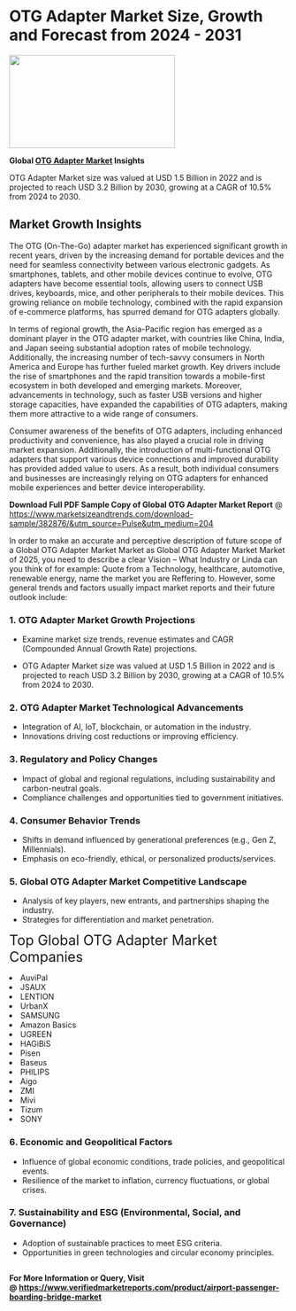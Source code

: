 <H1>OTG Adapter Market Size, Growth and Forecast from 2024 - 2031</H1><img class="aligncenter size-medium wp-image-584254" src="https://thirdeyenews.in/wp-content/uploads/2024/09/Global-Market-Research-300x168.jpeg" alt="" width="300" height="168" /><p><strong>Global&nbsp;<a href="https://www.marketsizeandtrends.com/download-sample/382876/&amp;utm_source=Pulse&amp;utm_medium=204">OTG Adapter Market</a> Insights</strong></p><p>OTG Adapter Market size was valued at USD 1.5 Billion in 2022 and is projected to reach USD 3.2 Billion by 2030, growing at a CAGR of 10.5% from 2024 to 2030.</p><p><h2>Market Growth Insights</h2> <p>The OTG (On-The-Go) adapter market has experienced significant growth in recent years, driven by the increasing demand for portable devices and the need for seamless connectivity between various electronic gadgets. As smartphones, tablets, and other mobile devices continue to evolve, OTG adapters have become essential tools, allowing users to connect USB drives, keyboards, mice, and other peripherals to their mobile devices. This growing reliance on mobile technology, combined with the rapid expansion of e-commerce platforms, has spurred demand for OTG adapters globally.</p> <p></p> <p>In terms of regional growth, the Asia-Pacific region has emerged as a dominant player in the OTG adapter market, with countries like China, India, and Japan seeing substantial adoption rates of mobile technology. Additionally, the increasing number of tech-savvy consumers in North America and Europe has further fueled market growth. Key drivers include the rise of smartphones and the rapid transition towards a mobile-first ecosystem in both developed and emerging markets. Moreover, advancements in technology, such as faster USB versions and higher storage capacities, have expanded the capabilities of OTG adapters, making them more attractive to a wide range of consumers.</p> <p>Consumer awareness of the benefits of OTG adapters, including enhanced productivity and convenience, has also played a crucial role in driving market expansion. Additionally, the introduction of multi-functional OTG adapters that support various device connections and improved durability has provided added value to users. As a result, both individual consumers and businesses are increasingly relying on OTG adapters for enhanced mobile experiences and better device interoperability.</p> <p></p><p><span class=""><strong>Download Full PDF Sample Copy of Global OTG Adapter Market Report</strong> @ <a href="https://www.marketsizeandtrends.com/download-sample/382876/&amp;utm_source=Pulse&amp;utm_medium=204" target="_blank">https://www.marketsizeandtrends.com/download-sample/382876/&amp;utm_source=Pulse&amp;utm_medium=204</a></span></p><p>In order to make an accurate and perceptive description of future scope of a Global&nbsp;OTG Adapter Market Market as Global&nbsp;OTG Adapter Market Market of 2025, you need to describe a clear Vision &ndash; What Industry or Linda can you think of for example: Quote from a Technology, healthcare, automotive, renewable energy, name the market you are Reffering to. However, some general trends and factors usually impact market reports and their future outlook include:</p><h3>1.&nbsp;<strong>OTG Adapter Market Growth Projections</strong></h3><ul><li>Examine market size trends, revenue estimates and CAGR (Compounded Annual Growth Rate) projections.</li><li><p>OTG Adapter Market size was valued at USD 1.5 Billion in 2022 and is projected to reach USD 3.2 Billion by 2030, growing at a CAGR of 10.5% from 2024 to 2030.</p></li></ul><h3>2.&nbsp;<strong>OTG Adapter Market Technological Advancements</strong></h3><ul><li>Integration of AI, IoT, blockchain, or automation in the industry.</li><li>Innovations driving cost reductions or improving efficiency.</li></ul><h3>3.&nbsp;<strong>Regulatory and Policy Changes</strong></h3><ul><li>Impact of global and regional regulations, including sustainability and carbon-neutral goals.</li><li>Compliance challenges and opportunities tied to government initiatives.</li></ul><h3>4.&nbsp;<strong>Consumer Behavior Trends</strong></h3><ul><li>Shifts in demand influenced by generational preferences (e.g., Gen Z, Millennials).</li><li>Emphasis on eco-friendly, ethical, or personalized products/services.</li></ul><h3>5.&nbsp;<strong>Global OTG Adapter Market Competitive Landscape</strong></h3><ul><li>Analysis of key players, new entrants, and partnerships shaping the industry.</li><li>Strategies for differentiation and market penetration.</li></ul><p data-pm-slice="1 1 []"><span style="color: inherit; font-family: inherit; font-size: 25px;">Top Global OTG Adapter Market Companies</span></p><div class="" data-test-id=""><p><li>AuviPal</li><li> JSAUX</li><li> LENTION</li><li> UrbanX</li><li> SAMSUNG</li><li> Amazon Basics</li><li> UGREEN</li><li> HAGiBiS</li><li> Pisen</li><li> Baseus</li><li> PHILIPS</li><li> Aigo</li><li> ZMI</li><li> Mivi</li><li> Tizum</li><li> SONY</li></p></div><h3>6.&nbsp;<strong>Economic and Geopolitical Factors</strong></h3><ul><li>Influence of global economic conditions, trade policies, and geopolitical events.</li><li>Resilience of the market to inflation, currency fluctuations, or global crises.</li></ul><h3>7.&nbsp;<strong>Sustainability and ESG (Environmental, Social, and Governance)</strong></h3><ul><li>Adoption of sustainable practices to meet ESG criteria.</li><li>Opportunities in green technologies and circular economy principles.</li></ul><h2><strong style="font-size: 14px;">For More Information or Query, Visit @&nbsp;</strong><a style="background-color: #ffffff; font-size: 14px;" href="https://www.marketsizeandtrends.com/report/otg-adapter-market/" target="_blank">https://www.verifiedmarketreports.com/product/airport-passenger-boarding-bridge-market</a></h2>
